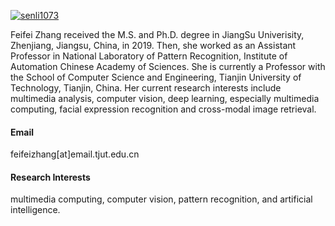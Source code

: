 

[![senli1073](https://img.shields.io/badge/senli1073-github-blue?logo=github)](https://github.com/senli1073)

Feifei Zhang received the M.S. and Ph.D. degree in JiangSu Univerisity, Zhenjiang, Jiangsu, China, in 2019. Then, she worked as an Assistant Professor in National Laboratory of Pattern Recognition, Institute of Automation Chinese Academy of Sciences. She is currently a Professor with the School of Computer Science and Engineering, Tianjin University of Technology, Tianjin, China. Her current research interests include multimedia analysis, computer vision, deep learning, especially multimedia computing, facial expression recognition and cross-modal image retrieval. 


#### Email
feifeizhang[at]email.tjut.edu.cn

#### Research Interests
multimedia computing, computer vision, pattern recognition, and artificial intelligence.

